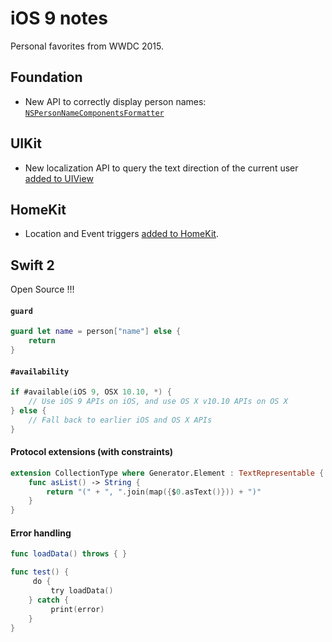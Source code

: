 # iOS 9 notes
Personal favorites from WWDC 2015.

## Foundation
 - New API to correctly display person names: [`NSPersonNameComponentsFormatter`](https://developer.apple.com/library/prerelease/ios/releasenotes/General/iOS90APIDiffs/frameworks/Foundation.html)
 
## UIKit
 - New localization API to query the text direction of the current user [added to UIView](https://developer.apple.com/library/prerelease/ios/documentation/UIKit/Reference/UIView_Class/index.html#//apple_ref/swift/clm/UIView/c:objc(cs)UIView(cm)userInterfaceLayoutDirectionForSemanticContentAttribute:)

## HomeKit
 - Location and Event triggers [added to HomeKit](https://developer.apple.com/library/prerelease/ios/releasenotes/General/iOS90APIDiffs/frameworks/HomeKit.html).

## Swift 2

Open Source !!!

#### `guard`
```swift
guard let name = person["name"] else {
	return
}
```

#### `#availability`
```swift
if #available(iOS 9, OSX 10.10, *) {
    // Use iOS 9 APIs on iOS, and use OS X v10.10 APIs on OS X
} else {
    // Fall back to earlier iOS and OS X APIs
}
```

#### Protocol extensions (with constraints)
```swift
extension CollectionType where Generator.Element : TextRepresentable {
    func asList() -> String {
        return "(" + ", ".join(map({$0.asText()})) + ")"
    }
}
```

#### Error handling
```swift
func loadData() throws { }

func test() {
	￼do {
		￼try loadData()
	} catch {
		￼print(error)
	}
}
```
